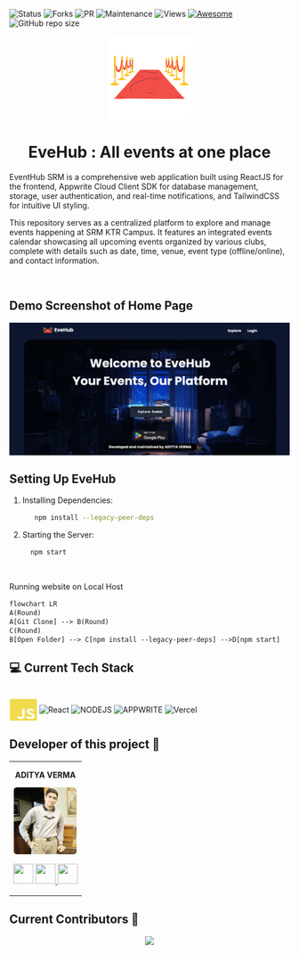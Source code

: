 
![Status](https://img.shields.io/website-up-down-green-red/https/evehubsrm.vercel.app/.svg)
![Forks](https://img.shields.io/github/forks/ADITYAVOFFICIAL/EveHub.svg)
![PR](https://img.shields.io/github/issues-pr/ADITYAVOFFICIAL/EveHub.svg)
![Maintenance](https://img.shields.io/badge/Maintained%3F-yes-green.svg)
![Views](https://views.whatilearened.today/views/github/ADITYAVOFFICIAL/EveHub.svg)
[![Awesome](https://awesome.re/badge.svg)](https://awesome.re)
![GitHub repo size](https://img.shields.io/github/repo-size/ADITYAVOFFICIAL/EveHub)

<p align="center">
  <a href="evehubsrm.vercel.app">
    <img alt = "Logo" height="150" width="150" src = "https://raw.githubusercontent.com/ADITYAVOFFICIAL/EveHub/main/public/logo512.png">
  </a>

</p>
<h1 align="center" >EveHub : All events at one place </h1>

  
</p>

EventHub SRM is a comprehensive web application built using ReactJS for the frontend, Appwrite Cloud Client SDK for database management, storage, user authentication, and real-time notifications, and TailwindCSS for intuitive UI styling.

This repository serves as a centralized platform to explore and manage events happening at SRM KTR Campus. It features an integrated events calendar showcasing all upcoming events organized by various clubs, complete with details such as date, time, venue, event type (offline/online), and contact information.

<br>

## Demo Screenshot of Home Page
<img align="center" alt="Home Page"  src="https://raw.githubusercontent.com/ADITYAVOFFICIAL/EveHub/main/public/ss.png">

## Setting Up EveHub

1. Installing Dependencies:
    ```bash
       npm install --legacy-peer-deps

2. Starting the Server:
    ```bash
      npm start
<br>

<p>Running website on Local Host</p>

```mermaid
flowchart LR
A(Round)
A[Git Clone] --> B(Round)
C(Round)
B[Open Folder] --> C[npm install --legacy-peer-deps] -->D[npm start]
```

 ## 💻 Current Tech Stack
<div style="display: inline_block"><br>
  <img align="center" alt="Js" height="40" width="50" src="https://raw.githubusercontent.com/devicons/devicon/master/icons/javascript/javascript-plain.svg">
  <img align="center" alt="React" height="45" width="55" src="https://upload.wikimedia.org/wikipedia/commons/thumb/a/a7/React-icon.svg/2300px-React-icon.svg.png">
  <img align="center" alt="NODEJS" height="50" width="45" src="https://static-00.iconduck.com/assets.00/node-js-icon-454x512-nztofx17.png">
  <img align="center" alt="APPWRITE" height="70" width="70" src="https://privacyshortlist.com/products/appwrite.svg">
  <img align="center" alt="Vercel" height="30" width="130" src="https://upload.wikimedia.org/wikipedia/commons/thumb/5/5e/Vercel_logo_black.svg/2560px-Vercel_logo_black.svg.png">
</div>

<div><h2><strong>Developer of this project 🔻</strong></h2></div>

<table align="center">
<tr align="center">
<td>

**ADITYA VERMA**

<p align="center">
<img src = "https://raw.githubusercontent.com/ADITYAVOFFICIAL/ADITYAVOFFICIAL/main/pics/adityav.png"  height="120" alt="Aditya Verma">
</p>
<p align="center">
<a href = "https://github.com/ADITYAVOFFICIAL"><img src = "https://img.icons8.com/3d-fluency/94/github.png" width="36" height = "36"/></a>
<a href = "https://www.linkedin.com/in/aditya-verma-real/">
<img src = "https://img.icons8.com/color/48/linkedin.png" width="36" height="36"/>
</a>
<a href = "https://medium.com/@adityaver">
<img src = "https://img.icons8.com/stickers/100/medium-logo.png" width="36" height="36"/>
</a>
</p>
</td>
</table>

 ## Current Contributors 🔻
<div align="center">
  <a href="https://github.com/ADITYAVOFFICIAL/EveHub/graphs/contributors">
  <img src="https://contrib.rocks/image?repo=ADITYAVOFFICIAL/EveHub" />
</a>
</div>

